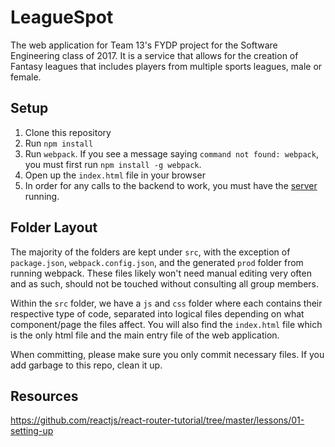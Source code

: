 # LeagueSpot
The web application for Team 13's FYDP project for the Software Engineering class of 2017. It is a service that allows for the creation of Fantasy leagues that includes players from multiple sports leagues, male or female.

## Setup
1. Clone this repository
2. Run `npm install`
3. Run `webpack`. If you see a message saying `command not found: webpack`, you must first run `npm install -g webpack`.
4. Open up the `index.html` file in your browser
5. In order for any calls to the backend to work, you must have the [server](https://github.com/xKTSE/leaguespot-server) running.

## Folder Layout
The majority of the folders are kept under `src`, with the exception of `package.json`, `webpack.config.json`, and the generated `prod` folder from running webpack. These files likely won't need manual editing very often and as such, should not be touched without consulting all group members.

Within the `src` folder, we have a `js` and `css` folder where each contains their respective type of code, separated into logical files depending on what component/page the files affect. You will also find the `index.html` file which is the only html file and the main entry file of the web application.

When committing, please make sure you only commit necessary files. If you add garbage to this repo, clean it up.

## Resources
https://github.com/reactjs/react-router-tutorial/tree/master/lessons/01-setting-up
